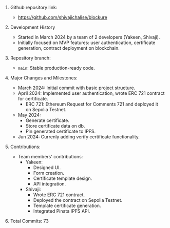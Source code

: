 1. Github repository link:

    - https://github.com/shivajichalise/blockure

2. Development History

    - Started in March 2024 by a team of 2 developers (Yakeen, Shivaji).
    - Initially focused on MVP features: user authentication, certificate generation, contract deployment on blockchain.

3. Repository branch:

    - `main`: Stable production-ready code.

4. Major Changes and Milestones:

    - March 2024: Initial commit with basic project structure.
    - April 2024: Implemented user authentication, wrote ERC 721 contract for certificate.
        - ERC 721: Ethereum Request for Comments 721 and deployed it on Sepolia Testnet.
    - May 2024:
        - Generate certificate.
        - Store certificate data on db.
        - Pin generated certificate to IPFS.
    - Jun 2024: Currenly adding verify certificate functionality.

5. Contributions:

    - Team members' contributions:
        - Yakeen:
            - Designed UI.
            - Form creation.
            - Certificate template design.
            - API integration.
        - Shivaji:
            - Wrote ERC 721 contract.
            - Deployed the contract on Sepolia Testnet.
            - Template certificate generation.
            - Integrated Pinata IPFS API.

6. Total Commits: 73

